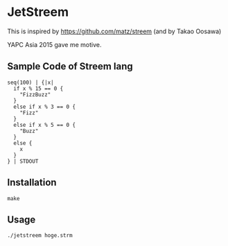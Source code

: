 # JetStreem

This is inspired by https://github.com/matz/streem
(and by Takao Oosawa)

YAPC Asia 2015 gave me motive.

## Sample Code of Streem lang

```
seq(100) | {|x|
  if x % 15 == 0 {
    "FizzBuzz"
  }
  else if x % 3 == 0 {
    "Fizz"
  }
  else if x % 5 == 0 {
    "Buzz"
  }
  else {
    x
  }
} | STDOUT
```
## Installation

```
make
```

## Usage

```
./jetstreem hoge.strm
```

